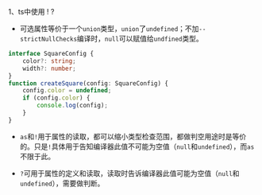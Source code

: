 1、ts中使用  !  ?

- 可选属性等价于一个`union`类型，`union`了`undefined`；不加`--strictNullChecks`编译时，`null`可以赋值给`undfined`类型。

```ts
interface SquareConfig {
    color?: string;
    width?: number;
}
function createSquare(config: SquareConfig) {
    config.color = undefined;
    if (config.color) {
        console.log(config);
    }   
}
```

- `as`和`!`用于属性的读取，都可以缩小类型检查范围，都做判空用途时是等价的。只是`!`具体用于告知编译器此值不可能为空值（`null`和`undefined`），而`as`不限于此。

- `?`可用于属性的定义和读取，读取时告诉编译器此值可能为空值（`null`和`undefined`），需要做判断。

